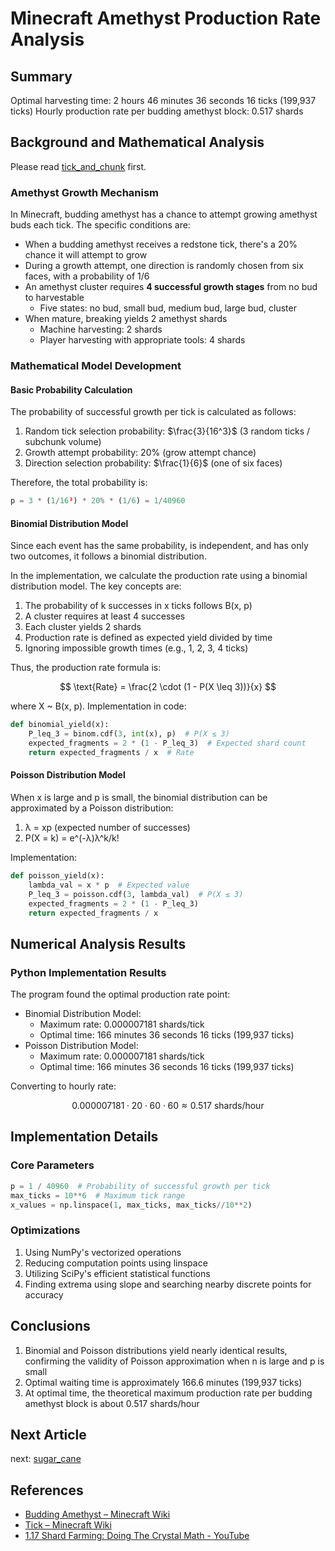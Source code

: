 # Minecraft Amethyst Production Rate Analysis

## Summary

Optimal harvesting time: 2 hours 46 minutes 36 seconds 16 ticks (199,937 ticks)
Hourly production rate per budding amethyst block: 0.517 shards

## Background and Mathematical Analysis

Please read [tick_and_chunk](tick_and_chunk.md) first.

### Amethyst Growth Mechanism

In Minecraft, budding amethyst has a chance to attempt growing amethyst buds each tick. The specific conditions are:

- When a budding amethyst receives a redstone tick, there's a 20% chance it will attempt to grow
- During a growth attempt, one direction is randomly chosen from six faces, with a probability of 1/6
- An amethyst cluster requires **4 successful growth stages** from no bud to harvestable
  - Five states: no bud, small bud, medium bud, large bud, cluster
- When mature, breaking yields 2 amethyst shards
  - Machine harvesting: 2 shards
  - Player harvesting with appropriate tools: 4 shards

### Mathematical Model Development

#### Basic Probability Calculation

The probability of successful growth per tick is calculated as follows:

1. Random tick selection probability: $\frac{3}{16^3}$ (3 random ticks / subchunk volume)
2. Growth attempt probability: $20\%$ (grow attempt chance)
3. Direction selection probability: $\frac{1}{6}$ (one of six faces)

Therefore, the total probability is:

```python
p = 3 * (1/16³) * 20% * (1/6) = 1/40960
```

#### Binomial Distribution Model

Since each event has the same probability, is independent, and has only two outcomes, it follows a binomial distribution.

In the implementation, we calculate the production rate using a binomial distribution model. The key concepts are:

1. The probability of k successes in x ticks follows B(x, p)
2. A cluster requires at least 4 successes
3. Each cluster yields 2 shards
4. Production rate is defined as expected yield divided by time
5. Ignoring impossible growth times (e.g., 1, 2, 3, 4 ticks)

Thus, the production rate formula is:

$$
\text{Rate} = \frac{2 \cdot (1 - P(X \leq 3))}{x}
$$

where X ~ B(x, p). Implementation in code:

```python
def binomial_yield(x):
    P_leq_3 = binom.cdf(3, int(x), p)  # P(X ≤ 3)
    expected_fragments = 2 * (1 - P_leq_3)  # Expected shard count
    return expected_fragments / x  # Rate
```

#### Poisson Distribution Model

When x is large and p is small, the binomial distribution can be approximated by a Poisson distribution:

1. λ = xp (expected number of successes)
2. P(X = k) = e^(-λ)λ^k/k!

Implementation:

```python
def poisson_yield(x):
    lambda_val = x * p  # Expected value
    P_leq_3 = poisson.cdf(3, lambda_val)  # P(X ≤ 3)
    expected_fragments = 2 * (1 - P_leq_3)
    return expected_fragments / x
```

## Numerical Analysis Results

### Python Implementation Results

The program found the optimal production rate point:

- Binomial Distribution Model:
  - Maximum rate: 0.000007181 shards/tick
  - Optimal time: 166 minutes 36 seconds 16 ticks (199,937 ticks)
- Poisson Distribution Model:
  - Maximum rate: 0.000007181 shards/tick
  - Optimal time: 166 minutes 36 seconds 16 ticks (199,937 ticks)

Converting to hourly rate:

$$
0.000007181 \cdot 20 \cdot 60 \cdot 60 \approx 0.517 \text{ shards/hour}
$$

## Implementation Details

### Core Parameters

```python
p = 1 / 40960  # Probability of successful growth per tick
max_ticks = 10**6  # Maximum tick range
x_values = np.linspace(1, max_ticks, max_ticks//10**2)
```

### Optimizations

1. Using NumPy's vectorized operations
2. Reducing computation points using linspace
3. Utilizing SciPy's efficient statistical functions
4. Finding extrema using slope and searching nearby discrete points for accuracy

## Conclusions

1. Binomial and Poisson distributions yield nearly identical results, confirming the validity of Poisson approximation when n is large and p is small
2. Optimal waiting time is approximately 166.6 minutes (199,937 ticks)
3. At optimal time, the theoretical maximum production rate per budding amethyst block is about 0.517 shards/hour

## Next Article

next: [sugar_cane](sugar_cane.md)

## References

- [Budding Amethyst – Minecraft Wiki](https://minecraft.wiki/w/Budding_Amethyst/#Usage)
- [Tick – Minecraft Wiki](https://minecraft.wiki/w/Tick#Random_tick)
- [1.17 Shard Farming: Doing The Crystal Math - YouTube](https://youtu.be/H3bCCANEbbQ?t=502)
